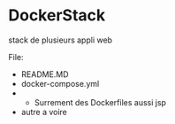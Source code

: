 # DockerStack
stack de plusieurs appli web

File:
- README.MD
- docker-compose.yml
- - Surrement des Dockerfiles aussi jsp
- autre a voire
